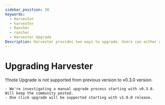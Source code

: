 ```yaml
---
sidebar_position: 30
keywords:
  - Harvester
  - harvester
  - Rancher
  - rancher
  - Harvester Upgrade
Description: Harvester provides two ways to upgrade. Users can either upgrade using the ISO image, or urgarde through UI.
---
```


# Upgrading Harvester

!!!note
    Upgrade is not supported from previous version to v0.3.0 version.

    - We're investigating a manual upgrade process starting with v0.3.0. Will keep the community posted.
    - One click upgrade will be supported starting with v1.0.0 release.
